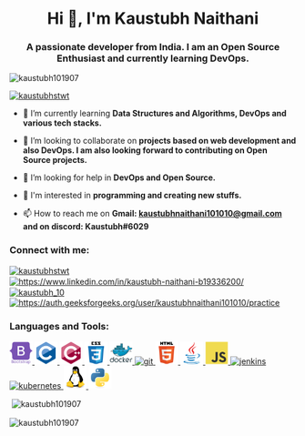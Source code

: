 <h1 align="center">Hi 👋, I'm Kaustubh Naithani</h1>
<h3 align="center">A passionate developer from India. I am an Open Source Enthusiast and currently learning DevOps.</h3>

<p align="left"> <img src="https://komarev.com/ghpvc/?username=kaustubh101907&label=Profile%20views&color=0e75b6&style=flat" alt="kaustubh101907" /> </p>

<p align="left"> <a href="https://twitter.com/kaustubhstwt" target="blank"><img src="https://img.shields.io/twitter/follow/kaustubhstwt?logo=twitter&style=for-the-badge" alt="kaustubhstwt" /></a> </p>

- 🌱 I’m currently learning **Data Structures and Algorithms, DevOps and various tech stacks.**

- 👯 I’m looking to collaborate on **projects based on web development and also DevOps. I am also looking forward to contributing on Open Source projects.**

- 🤝 I’m looking for help in **DevOps and Open Source.**

- 👀 I'm interested in **programming and creating new stuffs.**

- 📫 How to reach me on **Gmail: kaustubhnaithani101010@gmail.com and on discord: Kaustubh#6029**

<h3 align="left">Connect with me:</h3>
<p align="left">
<a href="https://twitter.com/kaustubhstwt" target="blank"><img align="center" src="https://raw.githubusercontent.com/rahuldkjain/github-profile-readme-generator/master/src/images/icons/Social/twitter.svg" alt="kaustubhstwt" height="30" width="40" /></a>
<a href="https://linkedin.com/in/https://www.linkedin.com/in/kaustubh-naithani-b19336200/" target="blank"><img align="center" src="https://raw.githubusercontent.com/rahuldkjain/github-profile-readme-generator/master/src/images/icons/Social/linked-in-alt.svg" alt="https://www.linkedin.com/in/kaustubh-naithani-b19336200/" height="30" width="40" /></a>
<a href="https://www.leetcode.com/kaustubh_10" target="blank"><img align="center" src="https://raw.githubusercontent.com/rahuldkjain/github-profile-readme-generator/master/src/images/icons/Social/leet-code.svg" alt="kaustubh_10" height="30" width="40" /></a>
<a href="https://auth.geeksforgeeks.org/user/https://auth.geeksforgeeks.org/user/kaustubhnaithani101010/practice" target="blank"><img align="center" src="https://raw.githubusercontent.com/rahuldkjain/github-profile-readme-generator/master/src/images/icons/Social/geeks-for-geeks.svg" alt="https://auth.geeksforgeeks.org/user/kaustubhnaithani101010/practice" height="30" width="40" /></a>
</p>

<h3 align="left">Languages and Tools:</h3>
<p align="left"> <a href="https://getbootstrap.com" target="_blank" rel="noreferrer"> <img src="https://raw.githubusercontent.com/devicons/devicon/master/icons/bootstrap/bootstrap-plain-wordmark.svg" alt="bootstrap" width="40" height="40"/> </a> <a href="https://www.cprogramming.com/" target="_blank" rel="noreferrer"> <img src="https://raw.githubusercontent.com/devicons/devicon/master/icons/c/c-original.svg" alt="c" width="40" height="40"/> </a> <a href="https://www.w3schools.com/cpp/" target="_blank" rel="noreferrer"> <img src="https://raw.githubusercontent.com/devicons/devicon/master/icons/cplusplus/cplusplus-original.svg" alt="cplusplus" width="40" height="40"/> </a> <a href="https://www.w3schools.com/css/" target="_blank" rel="noreferrer"> <img src="https://raw.githubusercontent.com/devicons/devicon/master/icons/css3/css3-original-wordmark.svg" alt="css3" width="40" height="40"/> </a> <a href="https://www.docker.com/" target="_blank" rel="noreferrer"> <img src="https://raw.githubusercontent.com/devicons/devicon/master/icons/docker/docker-original-wordmark.svg" alt="docker" width="40" height="40"/> </a> <a href="https://git-scm.com/" target="_blank" rel="noreferrer"> <img src="https://www.vectorlogo.zone/logos/git-scm/git-scm-icon.svg" alt="git" width="40" height="40"/> </a> <a href="https://www.w3.org/html/" target="_blank" rel="noreferrer"> <img src="https://raw.githubusercontent.com/devicons/devicon/master/icons/html5/html5-original-wordmark.svg" alt="html5" width="40" height="40"/> </a> <a href="https://www.java.com" target="_blank" rel="noreferrer"> <img src="https://raw.githubusercontent.com/devicons/devicon/master/icons/java/java-original.svg" alt="java" width="40" height="40"/> </a> <a href="https://developer.mozilla.org/en-US/docs/Web/JavaScript" target="_blank" rel="noreferrer"> <img src="https://raw.githubusercontent.com/devicons/devicon/master/icons/javascript/javascript-original.svg" alt="javascript" width="40" height="40"/> </a> <a href="https://www.jenkins.io" target="_blank" rel="noreferrer"> <img src="https://www.vectorlogo.zone/logos/jenkins/jenkins-icon.svg" alt="jenkins" width="40" height="40"/> </a> <a href="https://kubernetes.io" target="_blank" rel="noreferrer"> <img src="https://www.vectorlogo.zone/logos/kubernetes/kubernetes-icon.svg" alt="kubernetes" width="40" height="40"/> </a> <a href="https://www.linux.org/" target="_blank" rel="noreferrer"> <img src="https://raw.githubusercontent.com/devicons/devicon/master/icons/linux/linux-original.svg" alt="linux" width="40" height="40"/> </a> <a href="https://www.python.org" target="_blank" rel="noreferrer"> <img src="https://raw.githubusercontent.com/devicons/devicon/master/icons/python/python-original.svg" alt="python" width="40" height="40"/> </a> </p>

<p>&nbsp;<img align="center" src="https://github-readme-stats.vercel.app/api?username=kaustubh101907&show_icons=true&locale=en" alt="kaustubh101907" /></p>

<p><img align="center" src="https://github-readme-streak-stats.herokuapp.com/?user=kaustubh101907&" alt="kaustubh101907" /></p>
